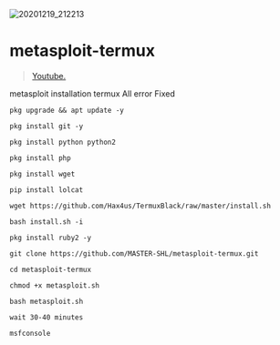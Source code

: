 ![20201219_212213](https://user-images.githubusercontent.com/73161515/114508343-ded95080-9c51-11eb-956e-b553b7e6c3a4.jpg)
# metasploit-termux

> [Youtube.](https://youtu.be/dN5P6gbEN7o)
> 
metasploit installation termux All error Fixed
```
pkg upgrade && apt update -y
```
```
pkg install git -y
```
```
pkg install python python2
```
```
pkg install php
```
```
pkg install wget
```
```
pip install lolcat
```
```
wget https://github.com/Hax4us/TermuxBlack/raw/master/install.sh
```
```
bash install.sh -i
```
```
pkg install ruby2 -y
```
```
git clone https://github.com/MASTER-SHL/metasploit-termux.git
```
```
cd metasploit-termux
```
```
chmod +x metasploit.sh
```
```
bash metasploit.sh
```
```wait 30-40 minutes```
```
msfconsole
```

